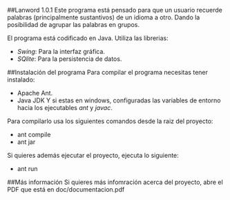 ##Lanword 1.0.1
Este programa está pensado para que un usuario recuerde palabras (principalmente
sustantivos) de un idioma a otro. Dando la posibilidad de agrupar las palabras
en grupos.

El programa está codificado en Java. Utiliza las librerias:
- _Swing_: Para la interfaz gráfica.
- _SQlite_: Para la persistencia de datos.

##Instalación del programa
Para compilar el programa necesitas tener instalado:
- Apache Ant.
- Java JDK
Y si estas en windows, configuradas las variables de entorno hacia los ejecutables _ant_ y _javac_.

Para compilarlo usa los siguientes comandos desde la raiz del proyecto:
- ant compile
- ant jar

Si quieres además ejecutar el proyecto, ejecuta lo siguiente:
- ant run

##Más información
Si quieres más infomración acerca del proyecto, abre el PDF que está en doc/documentacion.pdf

